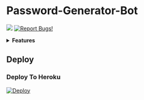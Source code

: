 # Password-Generator-Bot

<a href="https://telegram.dog/EKBOTZ_UPDATE"><img src="https://img.shields.io/badge/Telegram-Channel-blue.svg?logo=telegram"></a>
[![Report Bugs!](https://badgen.net/badge/🐞%20Report%20/Bugs/red)](https://telegram.dog/ekbotz_support)


<details>
  <summary><b>Features</b></summary>
<br>
<b>• Random Password
• Non-Readable
• Strong Passwords
• You Can Select Character Limits (Maximum 84)</b>
</br>
</details>


## Deploy
### Deploy To Heroku
[![Deploy](https://www.herokucdn.com/deploy/button.svg)](https://heroku.com/deploy?template=https://github.com/M-fazin/Password-Generator-Bot)
